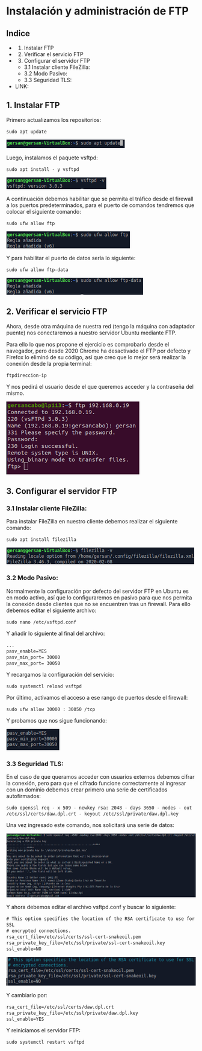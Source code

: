 <h1>Instalación y administración de FTP</h1>

## Indice

- 1. Instalar FTP
- 2. Verificar el servicio FTP
- 3. Configurar el servidor FTP
   - 3.1 Instalar cliente FileZilla:
   - 3.2 Modo Pasivo:
   - 3.3 Seguridad TLS:
- LINK:


## 1. Instalar FTP

Primero actualizamos los repositorios:

```
sudo apt update
```

![](https://github.com/GersanCabo/Uso-de-Git/blob/main/img/FTP/1.1.1.png)

Luego, instalamos el paquete vsftpd:

```
sudo apt install - y vsftpd
```

![](https://github.com/GersanCabo/Uso-de-Git/blob/main/img/FTP/1.1.2.png)

A continuación debemos habilitar que se permita el tráfico desde el firewall a los puertos
predeterminados, para el puerto de comandos tendremos que colocar el siguiente comando:

```
sudo ufw allow ftp
```

![](https://github.com/GersanCabo/Uso-de-Git/blob/main/img/FTP/1.1.3.png)

Y para habilitar el puerto de datos sería lo siguiente:

```
sudo ufw allow ftp-data
```

![](https://github.com/GersanCabo/Uso-de-Git/blob/main/img/FTP/1.1.4.png)

## 2. Verificar el servicio FTP

Ahora, desde otra máquina de nuestra red (tengo la máquina con adaptador puente) nos
conectaremos a nuestro servidor Ubuntu mediante FTP.

Para ello lo que nos propone el ejercicio es comprobarlo desde el navegador, pero desde
2020 Chrome ha desactivado el FTP por defecto y Firefox lo eliminó de su código, así que
creo que lo mejor será realizar la conexión desde la propia terminal:

```
ftpdireccion-ip
```

Y nos pedirá el usuario desde el que queremos acceder y la contraseña del mismo.

![](https://github.com/GersanCabo/Uso-de-Git/blob/main/img/FTP/2.1.1.png)

## 3. Configurar el servidor FTP

### 3.1 Instalar cliente FileZilla:

Para instalar FileZilla en nuestro cliente debemos realizar el siguiente comando:

```
sudo apt install filezilla
```

![](https://github.com/GersanCabo/Uso-de-Git/blob/main/img/FTP/3.1.1.png)

### 3.2 Modo Pasivo:

Normalmente la configuración por defecto del servidor FTP en Ubuntu es en modo activo,
así que lo configuraremos en pasivo para que nos permita la conexión desde clientes que
no se encuentren tras un firewall. Para ello debemos editar el siguiente archivo:

```
sudo nano /etc/vsftpd.conf
```
Y añadir lo siguiente al final del archivo:

```
...
pasv_enable=YES
pasv_min_port= 30000
pasv_max_port= 30050
```

Y recargamos la configuración del servicio:

```
sudo systemctl reload vsftpd
```

Por último, activamos el acceso a ese rango de puertos desde el firewall:

```
sudo ufw allow 30000 : 30050 /tcp
```

Y probamos que nos sigue funcionando:

![](https://github.com/GersanCabo/Uso-de-Git/blob/main/img/FTP/3.2.1.png)

### 3.3 Seguridad TLS:

En el caso de que queramos acceder con usuarios externos debemos cifrar la conexión,
pero para que el cifrado funcione correctamente al ingresar con un dominio debemos crear
primero una serie de certificados autofirmados:

```
sudo openssl req - x 509 - newkey rsa: 2048 - days 3650 - nodes - out /etc/ssl/certs/daw.dpl.crt - keyout /etc/ssl/private/daw.dpl.key
```

Una vez ingresado este comando, nos solicitará una serie de datos:

![](https://github.com/GersanCabo/Uso-de-Git/blob/main/img/FTP/3.3.1.png)

Y ahora debemos editar el archivo vsftpd.conf y buscar lo siguiente:

```
# This option specifies the location of the RSA certificate to use for SSL
# encrypted connections.
rsa_cert_file=/etc/ssl/certs/ssl-cert-snakeoil.pem
rsa_private_key_file=/etc/ssl/private/ssl-cert-snakeoil.key
ssl_enable=NO
```

![](https://github.com/GersanCabo/Uso-de-Git/blob/main/img/FTP/3.3.2.png)

Y cambiarlo por:

```
rsa_cert_file=/etc/ssl/certs/daw.dpl.crt
rsa_private_key_file=/etc/ssl/private/daw.dpl.key
ssl_enable=YES
```
Y reiniciamos el servidor FTP:

```
sudo systemctl restart vsftpd
```

